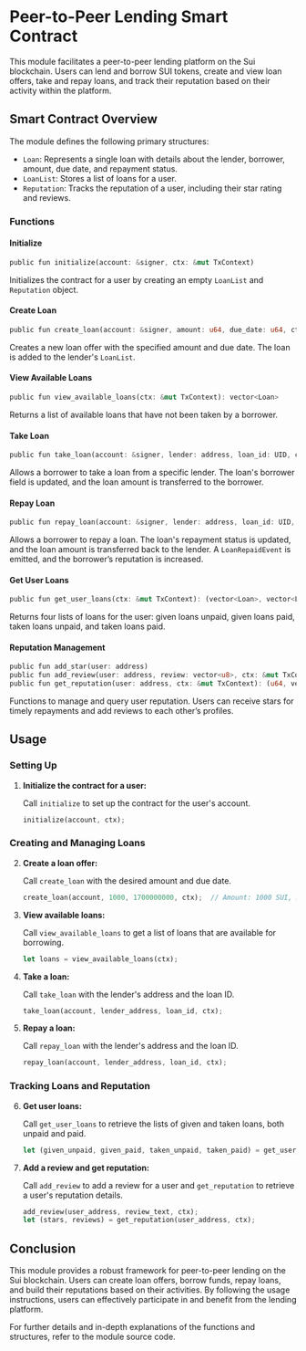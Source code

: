# Peer-to-Peer Lending Smart Contract

This module facilitates a peer-to-peer lending platform on the Sui blockchain. Users can lend and borrow SUI tokens, create and view loan offers, take and repay loans, and track their reputation based on their activity within the platform.

## Smart Contract Overview

The module defines the following primary structures:

- `Loan`: Represents a single loan with details about the lender, borrower, amount, due date, and repayment status.
- `LoanList`: Stores a list of loans for a user.
- `Reputation`: Tracks the reputation of a user, including their star rating and reviews.

### Functions

#### Initialize

```rust
public fun initialize(account: &signer, ctx: &mut TxContext)
```

Initializes the contract for a user by creating an empty `LoanList` and `Reputation` object.

#### Create Loan

```rust
public fun create_loan(account: &signer, amount: u64, due_date: u64, ctx: &mut TxContext)
```

Creates a new loan offer with the specified amount and due date. The loan is added to the lender's `LoanList`.

#### View Available Loans

```rust
public fun view_available_loans(ctx: &mut TxContext): vector<Loan>
```

Returns a list of available loans that have not been taken by a borrower.

#### Take Loan

```rust
public fun take_loan(account: &signer, lender: address, loan_id: UID, ctx: &mut TxContext)
```

Allows a borrower to take a loan from a specific lender. The loan's borrower field is updated, and the loan amount is transferred to the borrower.

#### Repay Loan

```rust
public fun repay_loan(account: &signer, lender: address, loan_id: UID, ctx: &mut TxContext)
```

Allows a borrower to repay a loan. The loan's repayment status is updated, and the loan amount is transferred back to the lender. A `LoanRepaidEvent` is emitted, and the borrower’s reputation is increased.

#### Get User Loans

```rust
public fun get_user_loans(ctx: &mut TxContext): (vector<Loan>, vector<Loan>, vector<Loan>, vector<Loan>)
```

Returns four lists of loans for the user: given loans unpaid, given loans paid, taken loans unpaid, and taken loans paid.

#### Reputation Management

```rust
public fun add_star(user: address)
public fun add_review(user: address, review: vector<u8>, ctx: &mut TxContext)
public fun get_reputation(user: address, ctx: &mut TxContext): (u64, vector<vector<u8>>)
```

Functions to manage and query user reputation. Users can receive stars for timely repayments and add reviews to each other’s profiles.

## Usage

### Setting Up

1. **Initialize the contract for a user:**

   Call `initialize` to set up the contract for the user's account.

   ```rust
   initialize(account, ctx);
   ```

### Creating and Managing Loans

2. **Create a loan offer:**

   Call `create_loan` with the desired amount and due date.

   ```rust
   create_loan(account, 1000, 1700000000, ctx);  // Amount: 1000 SUI, Due Date: 1700000000 (timestamp)
   ```

3. **View available loans:**

   Call `view_available_loans` to get a list of loans that are available for borrowing.

   ```rust
   let loans = view_available_loans(ctx);
   ```

4. **Take a loan:**

   Call `take_loan` with the lender's address and the loan ID.

   ```rust
   take_loan(account, lender_address, loan_id, ctx);
   ```

5. **Repay a loan:**

   Call `repay_loan` with the lender's address and the loan ID.

   ```rust
   repay_loan(account, lender_address, loan_id, ctx);
   ```

### Tracking Loans and Reputation

6. **Get user loans:**

   Call `get_user_loans` to retrieve the lists of given and taken loans, both unpaid and paid.

   ```rust
   let (given_unpaid, given_paid, taken_unpaid, taken_paid) = get_user_loans(ctx);
   ```

7. **Add a review and get reputation:**

   Call `add_review` to add a review for a user and `get_reputation` to retrieve a user's reputation details.

   ```rust
   add_review(user_address, review_text, ctx);
   let (stars, reviews) = get_reputation(user_address, ctx);
   ```

## Conclusion

This module provides a robust framework for peer-to-peer lending on the Sui blockchain. Users can create loan offers, borrow funds, repay loans, and build their reputations based on their activities. By following the usage instructions, users can effectively participate in and benefit from the lending platform.

For further details and in-depth explanations of the functions and structures, refer to the module source code.
